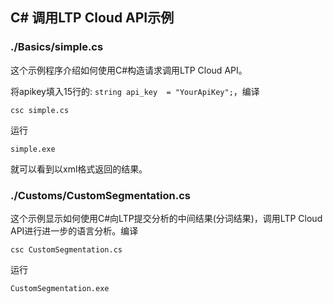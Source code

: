 C# 调用LTP Cloud API示例
------------------------

### ./Basics/simple.cs

这个示例程序介绍如何使用C#构造请求调用LTP Cloud API。

将apikey填入15行的: `string api_key  = "YourApiKey";`，编译

```
csc simple.cs
```

运行
```
simple.exe
```

就可以看到以xml格式返回的结果。

### ./Customs/CustomSegmentation.cs

这个示例显示如何使用C#向LTP提交分析的中间结果(分词结果)，调用LTP Cloud API进行进一步的语言分析。编译

```
csc CustomSegmentation.cs
```

运行

```
CustomSegmentation.exe
```
